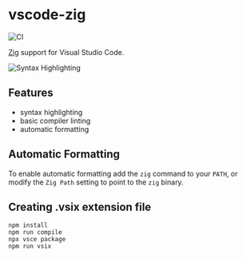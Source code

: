 # vscode-zig

![CI](https://img.shields.io/github/workflow/status/ziglang/vscode-zig/CI.svg)

[Zig](http://ziglang.org/) support for Visual Studio Code.

![Syntax Highlighting](./images/example.png)

## Features

 - syntax highlighting
 - basic compiler linting
 - automatic formatting

## Automatic Formatting

To enable automatic formatting add the `zig` command to your `PATH`, or
modify the `Zig Path` setting to point to the `zig` binary.

## Creating .vsix extension file

```
npm install
npm run compile
npx vsce package
npm run vsix
```
